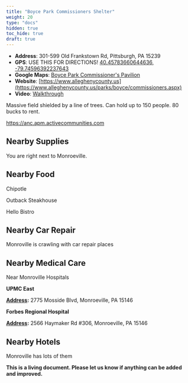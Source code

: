 ```yaml
---
title: "Boyce Park Commissioners Shelter"
weight: 20
type: "docs"
hidden: true
toc_hide: true
draft: true
---
```


- **Address**: 301-599 Old Frankstown Rd, Pittsburgh, PA 15239
- **GPS**: USE THIS FOR DIRECTIONS!  [40.45783660644636, -79.74596392237643](https://goo.gl/maps/3zNhj64UswPz3RCV7)
- **Google Maps**: [Boyce Park Commissioner's Pavilion](https://goo.gl/maps/4U3DVuSqwNLWi3kz8)
- **Website**: [https://www.alleghenycounty.us](https://www.alleghenycounty.us/parks/boyce/commissioners.aspx)
- **Video**: [Walkthrough](https://www.youtube.com/watch?v=bcycnxE5T2k)

Massive field shielded by a line of trees. Can hold up to 150 people. 80 bucks to rent.

https://anc.apm.activecommunities.com

## Nearby Supplies

You are right next to Monroeville. 

## Nearby Food

Chipotle

Outback Steakhouse

Hello Bistro

## Nearby Car Repair

Monroville is crawling with car repair places

## Nearby Medical Care

Near Monroville Hospitals

**UPMC East** 

**[Address](https://www.google.com/search?rlz=1C1ONGR_enUS1014US1014&sxsrf=AJOqlzUGK6_-0lWk-zbeKUacHKM01jRyyA:1673317090112&q=upmc+east+address&ludocid=5057715098200932755&sa=X&ved=2ahUKEwj-mIL297v8AhUULFkFHZUCC6sQ6BN6BQiDARAC):** 2775 Mosside Blvd, Monroeville, PA 15146

**Forbes Regional Hospital**

**[Address](https://www.google.com/search?rlz=1C1ONGR_enUS1014US1014&cs=1&sxsrf=AJOqlzX5HcpUre3i2ksXGPfX-EfzLaMD9A:1673317226167&q=forbes+regional+hospital+address&ludocid=14595598759589574083&sa=X&ved=2ahUKEwiA2dG2-Lv8AhWVFlkFHcKcA8UQ6BN6BAgPEAI):** 2566 Haymaker Rd #306, Monroeville, PA 15146

## Nearby Hotels

Monroville has lots of them



**This is a living document. Please let us know if anything can be added and improved.** 
